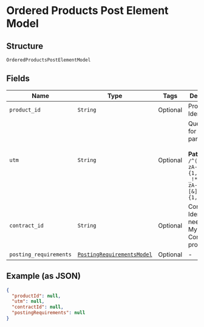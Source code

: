 
# Ordered Products Post Element Model

## Structure

`OrderedProductsPostElementModel`

## Fields

| Name | Type | Tags | Description |
|  --- | --- | --- | --- |
| `product_id` | `String` | Optional | Product Identification |
| `utm` | `String` | Optional | Query string for UTM parameters<br><br>**Pattern:** `/^([%.-_!*a-zA-Z0-9]{1,}=[%.-_!*+,;$()a-zA-Z0-9]{1,}[&]{0,}){1,}$/` |
| `contract_id` | `String` | Optional | Contract Identifier needed for My Contracts product |
| `posting_requirements` | [`PostingRequirementsModel`](../../doc/models/posting-requirements-model.md) | Optional | - |

## Example (as JSON)

```json
{
  "productId": null,
  "utm": null,
  "contractId": null,
  "postingRequirements": null
}
```

